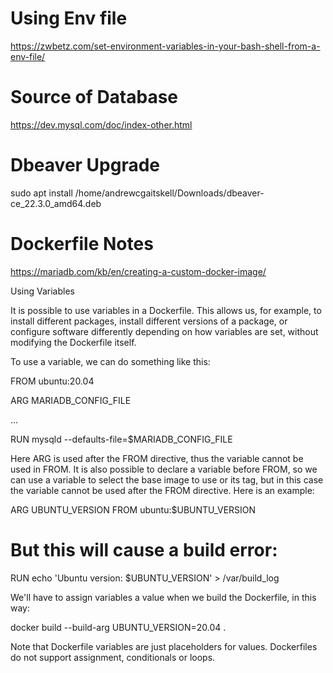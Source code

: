 # Using Env file

https://zwbetz.com/set-environment-variables-in-your-bash-shell-from-a-env-file/


# Source of Database

https://dev.mysql.com/doc/index-other.html

# Dbeaver Upgrade

sudo apt install /home/andrewcgaitskell/Downloads/dbeaver-ce_22.3.0_amd64.deb


# Dockerfile Notes

https://mariadb.com/kb/en/creating-a-custom-docker-image/


Using Variables

It is possible to use variables in a Dockerfile. This allows us, for example, to install different packages, install different versions of a package, or configure software differently depending on how variables are set, without modifying the Dockerfile itself.

To use a variable, we can do something like this:

FROM ubuntu:20.04

ARG MARIADB_CONFIG_FILE

...

RUN mysqld --defaults-file=$MARIADB_CONFIG_FILE

Here ARG is used after the FROM directive, thus the variable cannot be used in FROM. It is also possible to declare a variable before FROM, so we can use a variable to select the base image to use or its tag, but in this case the variable cannot be used after the FROM directive. Here is an example:

ARG UBUNTU_VERSION
FROM ubuntu:$UBUNTU_VERSION

# But this will cause a build error:
RUN echo 'Ubuntu version: $UBUNTU_VERSION' > /var/build_log

We'll have to assign variables a value when we build the Dockerfile, in this way:

docker build --build-arg UBUNTU_VERSION=20.04 .

Note that Dockerfile variables are just placeholders for values. Dockerfiles do not support assignment, conditionals or loops.
